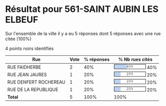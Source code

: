 # Résultat pour 561-SAINT AUBIN LES ELBEUF

Sur l'ensemble de la ville il y a eu 5 réponses dont 5 réponses avec une rue citée (100%)

4 points noirs identifiés

| Rue | Vote | % réponses | % Nb rues cités|
|-----|------|------------|----------------|
| RUE FAIDHERBE | 2 | 40% | <img src="../../img/bar_40.gif" />&nbsp;40%|
| RUE JEAN JAURES | 1 | 20% | <img src="../../img/bar_20.gif" />&nbsp;20%|
| RUE DENFERT ROCHEREAU | 1 | 20% | <img src="../../img/bar_20.gif" />&nbsp;20%|
| RUE DE LA REPUBLIQUE | 1 | 20% | <img src="../../img/bar_20.gif" />&nbsp;20%|
| **Total** | 5 | 100% | 100%|
